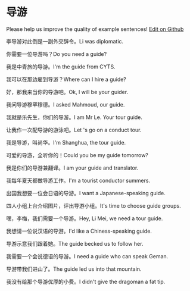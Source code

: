# 导游

Please help us improve the quality of example sentences! [Edit on Github](https://github.com/jiyushe/jiyu-example-sentence-source/blob/main/chinese/daoyou.md)

<p><span class="chinese">李导游对此倒是一副外交辞令。</span><span class="english">Li was diplomatic.</span></p>

<p><span class="chinese">你需要一位导游吗？</span><span class="english">Do you need a guide?</span></p>

<p><span class="chinese">我是中青旅的导游。</span><span class="english">I'm the guide from CYTS.</span></p>

<p><span class="chinese">我可以在那边雇到导游？</span><span class="english">Where can I hire a guide?</span></p>

<p><span class="chinese">好，那我来当你的导游吧。</span><span class="english">Ok, I will be your guider.</span></p>

<p><span class="chinese">我问导游穆罕穆德。</span><span class="english">I asked Mahmoud, our guide.</span></p>

<p><span class="chinese">我就是乐先生，你们的导游。</span><span class="english">I am Mr Le. Your tour guide.</span></p>

<p><span class="chinese">让我作一次配导游的游泳吧。</span><span class="english">Let 's go on a conduct tour.</span></p>

<p><span class="chinese">我是导游，叫尚华。</span><span class="english">I'm Shanghua, the tour guide.</span></p>

<p><span class="chinese">可爱的导游，全听你的！</span><span class="english">Could you be my guide tomorrow?</span></p>

<p><span class="chinese">我是你们的导游兼翻译。</span><span class="english">I am your guide and translator.</span></p>

<p><span class="chinese">我每年夏天都做导游工作。</span><span class="english">I'm a tourist conductor summers.</span></p>

<p><span class="chinese">出国我想要一位会日语的导游。</span><span class="english">I want a Japanese-speaking guide.</span></p>

<p><span class="chinese">四人小组上台介绍图片，评出导游小组。</span><span class="english">It's time to choose guide groups.</span></p>

<p><span class="chinese">嘿，李梅，我们需要一个导游。</span><span class="english">Hey, Li Mei, we need a tour guide.</span></p>

<p><span class="chinese">我想请一位说汉语的导游。</span><span class="english">I'd like a Chiness-speaking guide.</span></p>

<p><span class="chinese">导游示意我们跟着她。</span><span class="english">The guide becked us to follow her.</span></p>

<p><span class="chinese">我需要一个会说德语的导游。</span><span class="english">I need a guide who can speak Geman.</span></p>

<p><span class="chinese">导游带我们进山了。</span><span class="english">The guide led us into that mountain.</span></p>

<p><span class="chinese">我没有给那个导游优厚的小费。</span><span class="english">I didn't give the dragoman a fat tip.</span></p>

